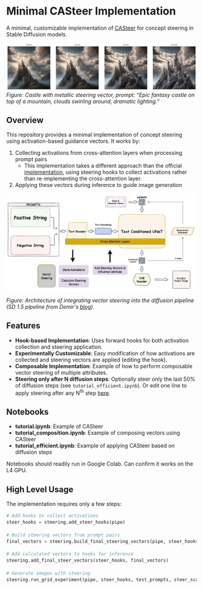 # Minimal CASteer Implementation

A minimal, customizable implementation of [CASteer](https://arxiv.org/abs/2503.09630) for concept steering in Stable Diffusion models.

![Figure 1: Castle with metallic steering](results/metal_experiments/plots_output/gen_08_comparison.png)
*Figure: Castle with metallic steering vector, prompt: “Epic fantasy castle on top of a mountain, clouds swirling around, dramatic lighting.”*

## Overview
This repository provides a minimal implementation of concept steering using activation-based guidance vectors. It works by:

1. Collecting activations from cross-attention layers when processing prompt pairs 
    - This implementation takes a different approach than the official [implementation](https://github.com/Atmyre/CASteer), using steering hooks to collect activations rather than re-implementing the cross-attention layer.
2. Applying these vectors during inference to guide image generation

![Figure: Architecture of integrating vector steering into the diffusion pipeline (SD 1.5 pipeline from Demir's [blog](https://towardsdatascience.com/the-arrival-of-sdxl-1-0-4e739d5cc6c7/)).](results/architecture.png) 
  
  
*Figure: Architecture of integrating vector steering into the diffusion pipeline (SD 1.5 pipeline from Demir's [blog](https://towardsdatascience.com/the-arrival-of-sdxl-1-0-4e739d5cc6c7/)).*


## Features
- **Hook-based Implementation**: Uses forward hooks for both activation collection and steering application.
- **Experimentally Customizable**: Easy modification of how activations are collected and steering vectors are applied (editing the hook).
- **Composable Implementation**: Example of how to perform composable vector steering of multiple attributes.
- **Steering only after N diffusion steps**: Optionally steer only the last 50% of diffusion steps (see `tutorial_efficient.ipynb`). Or edit one line to apply steering after any N<sup>th</sup> step [here](https://github.com/sidhantls/minimal-casteer/blob/4f54844859f0993139b7a3907ae9e1a3825e7c1f/steering.py#L59).


## Notebooks
- **tutorial.ipynb**: Example of CASteer
- **tutorial_composition.ipynb**: Example of composing vectors using CASteer
- **tutorial_efficient.ipynb**: Example of applying CASteer based on diffusion steps

Notebooks should readily run in Google Colab. Can confirm it works on the L4 GPU. 


## High Level Usage
The implementation requires only a few steps:

```python
# Add hooks to collect activations
steer_hooks = steering.add_steer_hooks(pipe)

# Build steering vectors from prompt pairs
final_vectors = steering.build_final_steering_vectors(pipe, steer_hooks, prompts)

# Add calculated vectors to hooks for inference
steering.add_final_steer_vectors(steer_hooks, final_vectors)

# Generate images with steering
steering.run_grid_experiment(pipe, steer_hooks, test_prompts, steer_scale_list=[0.0, 5.0, 10.0])
```
